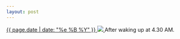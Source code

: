 ```yaml
---
layout: post
---
```


<p>
  <a href="/166">
    <time>{{ page.date | date: "%e %B %Y" }}</time>
    <img src="https://s3.amazonaws.com/life.aaronjgreenberg.com/166.jpg">
  </a>
  After waking up at 4.30 AM.
</p>
